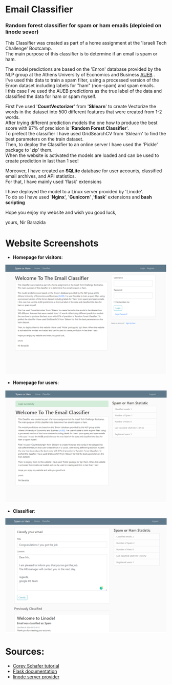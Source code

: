 # Email Classifier
### Random forest classifier for spam or ham emails (deploied on linode sever)

This Classifier was created as part of a home assignment at the 'Israeli Tech Challenge' Bootcamp.\
The main purpose of this classifier is to determine if an email is spam or ham.

The model predictions are based on the 'Enron' database provided by the NLP group at the Athens University of Economics and Business [AUEB](http://nlp.cs.aueb.gr/software.html) .\
I've used this data to train a spam filter, using a processed version of the Enron dataset including labels for "ham" (non-spam) and spam emails.\
I this case I've used the AUEB predictions as the true label of the data and classified the data for ham or spam myself.

First I've used '**CountVectorizer**' from '**Sklearn**' to create Vectorize the words in the dataset into 500 different features that were created from 1-2 words.\
After trying different prediction models the one how to produce the best score with 97% of precision is '**Random Forest Classifier**'.\
To prefect the classifier I have used GridSearchCV from 'Sklearn' to find the best parameters on the train dataset.\
Then, to deploy the Classifier to an online server I have used the 'Pickle' package to 'zip' them.\
When the website is activated the models are loaded and can be used to create prediction in last than 1 sec!

Moreover, I have created an **SQLite** database for user accounts, classified email archives, and API statistics.\
For that, I have mainly used 'flask' extensions

I have deployed the model to a Linux server provided by 'Linode'.\
To do so I have used '**Nginx**', '**Gunicorn**' ,'**flask**' extensions and **bash scripting**

Hope you enjoy my website and wish you good luck,

yours,
Nir Barazida

# Website Screenshots

- **Homepage for visitors**:


![screenshot_1](https://github.com/nirbarazida/email_classifier/blob/master/documentation/screenshot_1.png)

- **Homepage for users**:


![screenshot_2](https://github.com/nirbarazida/email_classifier/blob/master/documentation/screenshot_2.png)

- **Classifier**:


![screenshot_3](https://github.com/nirbarazida/email_classifier/blob/master/documentation/screenshot_3.png)

# Sources:
- [Corey Schafer tutorial](https://www.youtube.com/watch?v=MwZwr5Tvyxo&list=PL-osiE80TeTs4UjLw5MM6OjgkjFeUxCYH&index=1)
- [Flask documentation](https://flask-sqlalchemy.palletsprojects.com/en/2.x/)
- [linode server provider](https://cloud.linode.com/)